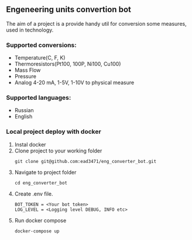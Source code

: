 ## Engeneering units convertion bot
The aim of a project is a provide handy util for conversion some measures, used in technology.
### Supported conversions:
 - Temperature(C, F, K)
 - Thermoresistors(Pt100, 100P, Ni100, Cu100)
 - Mass Flow
 - Pressure
 - Analog 4-20 mA, 1-5V, 1-10V to physical measure

### Supported languages:
 - Russian
 - English

### Local project deploy with docker
1. Instal docker
2. Clone project to your working folder
    ```
    git clone git@github.com:ead3471/eng_converter_bot.git
    ```
3. Navigate to project folder
     ```
    cd eng_converter_bot
    ```
4. Create .env file.
     ```
    BOT_TOKEN = <Your bot token>
    LOG_LEVEL = <Logging level DEBUG, INFO etc>
    ```
5. Run docker compose
    ```
    docker-compose up 
     ```


